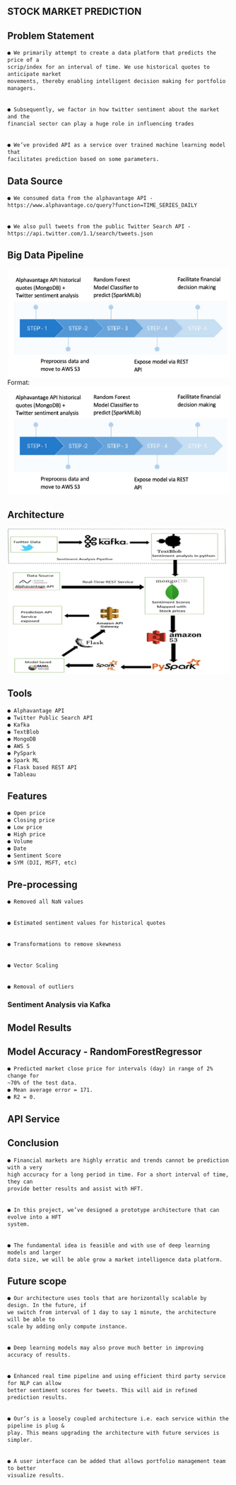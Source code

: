 ## STOCK MARKET PREDICTION

## Problem Statement

```
● We primarily attempt to create a data platform that predicts the price of a
scrip/index for an interval of time. We use historical quotes to anticipate market
movements, thereby enabling intelligent decision making for portfolio managers.


● Subsequently, we factor in how twitter sentiment about the market and the
financial sector can play a huge role in influencing trades


● We’ve provided API as a service over trained machine learning model that
facilitates prediction based on some parameters.
```


## Data Source

```
● We consumed data from the alphavantage API -
https://www.alphavantage.co/query?function=TIME_SERIES_DAILY


● We also pull tweets from the public Twitter Search API -
https://api.twitter.com/1.1/search/tweets.json
```

## Big Data Pipeline
![Pipeline](https://github.com/iamvibhorsingh/STOCK-MARKET-PREDICTION/blob/master/Code/Jupyter-Notebook/big%20data%20pipeline.png)
Format: ![Our 5 step pipeline](https://github.com/iamvibhorsingh/STOCK-MARKET-PREDICTION/blob/master/Code/Jupyter-Notebook/big%20data%20pipeline.png)

## Architecture
![Project Architecture](https://github.com/iamvibhorsingh/STOCK-MARKET-PREDICTION/blob/master/Code/Jupyter-Notebook/Architecture.png)

## Tools

```
● Alphavantage API
● Twitter Public Search API
● Kafka
● TextBlob
● MongoDB
● AWS S
● PySpark
● Spark ML
● Flask based REST API
● Tableau
```

## Features

```
● Open price
● Closing price
● Low price
● High price
● Volume
● Date
● Sentiment Score
● SYM (DJI, MSFT, etc)
```

## Pre-processing

```
● Removed all NaN values


● Estimated sentiment values for historical quotes


● Transformations to remove skewness


● Vector Scaling


● Removal of outliers
```

### Sentiment Analysis via Kafka


## Model Results


## Model Accuracy - RandomForestRegressor

```
● Predicted market close price for intervals (day) in range of 2% change for
~70% of the test data.
● Mean average error = 171.
● R2 = 0.
```

## API Service


## Conclusion

```
● Financial markets are highly erratic and trends cannot be prediction with a very
high accuracy for a long period in time. For a short interval of time, they can
provide better results and assist with HFT.


● In this project, we’ve designed a prototype architecture that can evolve into a HFT
system.


● The fundamental idea is feasible and with use of deep learning models and larger
data size, we will be able grow a market intelligence data platform.
```

## Future scope

```
● Our architecture uses tools that are horizontally scalable by design. In the future, if
we switch from interval of 1 day to say 1 minute, the architecture will be able to
scale by adding only compute instance.


● Deep learning models may also prove much better in improving accuracy of results.


● Enhanced real time pipeline and using efficient third party service for NLP can allow
better sentiment scores for tweets. This will aid in refined prediction results.


● Our’s is a loosely coupled architecture i.e. each service within the pipeline is plug &
play. This means upgrading the architecture with future services is simpler.


● A user interface can be added that allows portfolio management team to better
visualize results.
```



